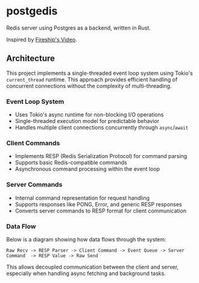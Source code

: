# postgedis

Redis server using Postgres as a backend, written in Rust.

Inspired by [Fireship's Video](https://www.youtube.com/watch?v=3JW732GrMdg).

## Architecture

This project implements a single-threaded event loop system using Tokio's
`current_thread` runtime. This approach provides efficient handling of
concurrent connections without the complexity of multi-threading.

### Event Loop System

- Uses Tokio's async runtime for non-blocking I/O operations
- Single-threaded execution model for predictable behavior
- Handles multiple client connections concurrently through `async`/`await`

### Client Commands

- Implements RESP (Redis Serialization Protocol) for command parsing
- Supports basic Redis-compatible commands
- Asynchronous command processing within the event loop

### Server Commands

- Internal command representation for request handling
- Supports responses like PONG, Error, and generic RESP responses
- Converts server commands to RESP format for client communication

### Data Flow

Below is a diagram showing how data flows through the system:

`Raw Recv -> RESP Parser -> Client Command -> Event Queue -> Server Command 
-> RESP Value -> Raw Send`

This allows decoupled communication between the client and server,
especially when handling async fetching and background tasks.
